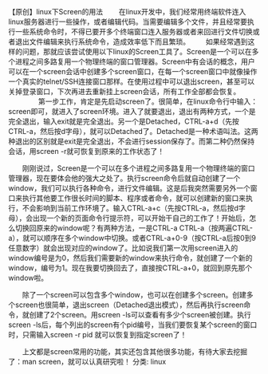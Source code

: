 【原创】linux下Screen的用法
　　在linux开发中，我们经常用终端软件连入linux服务器进行一些操作，或者编辑代码。当需要编辑多个文件，并且经常要执行一些系统命令时，不得已要开多个终端窗口连入服务器或者来回进行文件切换或者退出文件编辑来执行系统命令，造成效率低下而且繁琐。
　　如果经常遇到这样的问题，那就应该尝试使用以下linux的Screen工具了。Screen是一个可以在多个进程之间多路复用一个物理终端的窗口管理器。Screen中有会话的概念，用户可以在一个screen会话中创建多个screen窗口，在每一个screen窗口中就像操作一个真实的telnet/SSH连接窗口那样。在使用过程中可以退出screen，甚至可以关掉登录窗口，下次再进去重新挂上screen会话，所有工作全部都会恢复。
　　
　　第一步工作，肯定是先启动screen了。很简单，在linux命令行中输入：screen即可，就进入了screen环境。进入了就要退出，退出有两种方式，一个是完全退出，输入exit就是完全退出。另一个是Detached，CTRL-a+d（先按CTRL-a，然后按d字母），就可以Detached了。Detached是一种术语叫法。这两种退出的区别就是exit是完全退出，不会进行session保存了。而第二种仍然保持会话，用screen -r就可恢复到原来的工作状态了！

　　刚刚说过，Screen是一个可以在多个进程之间多路复用一个物理终端的窗口管理器，现在要体会他的强大之处了。执行screen命令后就自动创建了一个window，我们可以执行各种命令，进行文件编辑。这是后我突然需要另外一个窗口来执行其他要工作很长时间的脚本、程序或者命令，就可以创建新的窗口来执行，不会影响到当前工作环境了。输入CTRL-a+c（先按CTRL-a，然后按d字母），会出现一个新的页面命令行提示符，可以开始干自己的工作了！开始后，怎么切换回原来的window呢？有两种方法，一是CTRL-a CTRL-a（按两遍CTRL-a），就可以顺序在多个window中切换。或者CTRL-a+0-9（按CTRL-a后按0到9任意数字）就会出现对应的window了。比如说我们第一次用screen进入的window编号是为0，然后我们需要新的window来执行命令，就创建了一个新的window，编号为1。现在我要切换回去了，直接按CTRL-a+0，就回到原先那个window啦。

　　除了一个screen可以包含多个window，也可以在创建多个screen。创建多个screen也很简单，退出screen（Detached退出模式），然后再执行screen命令，就创建了2个screen。用screen -ls可以查看有多少个screen被创建。执行screen -ls后，每个列出的screen有个pid编号，当我们要恢复某个screen的窗口时，只需输入screen -r pid 就可以恢复到指定screen了！

　　上文都是screen常用的功能，其实还包含其他很多功能，有待大家去挖掘了：man screen，就可以认真研究啦！
分类: linux
